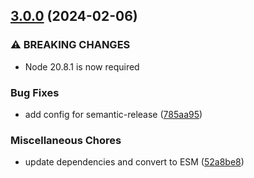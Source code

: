 ## [3.0.0](https://github.com/SmartThingsCommunity/firestore-context-store-nodejs/compare/v2.0.0...v3.0.0) (2024-02-06)


### ⚠ BREAKING CHANGES

* Node 20.8.1 is now required

### Bug Fixes

* add config for semantic-release ([785aa95](https://github.com/SmartThingsCommunity/firestore-context-store-nodejs/commit/785aa95179ab77a10c6928036b4033ed3712208f))


### Miscellaneous Chores

* update dependencies and convert to ESM ([52a8be8](https://github.com/SmartThingsCommunity/firestore-context-store-nodejs/commit/52a8be8e4386217e1f7aaff027ff00cc93024139))
